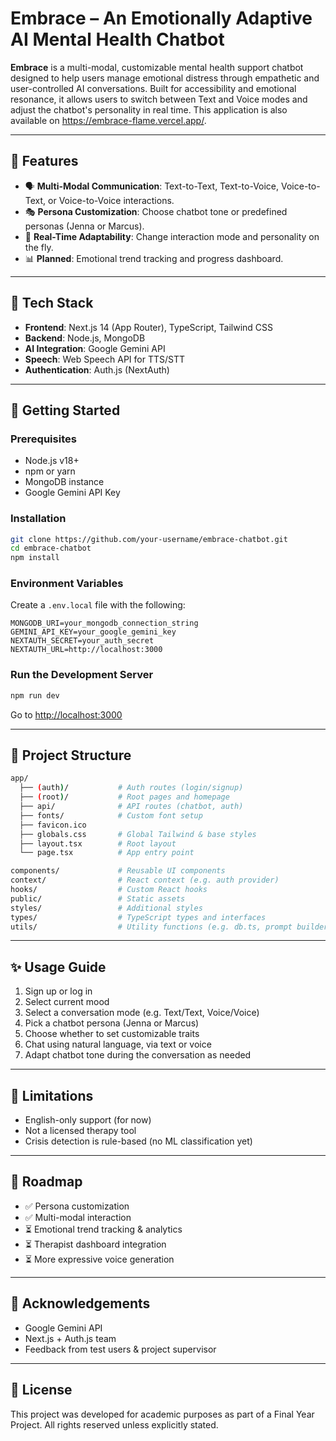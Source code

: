 # Embrace – An Emotionally Adaptive AI Mental Health Chatbot

**Embrace** is a multi-modal, customizable mental health support chatbot designed to help users manage emotional distress through empathetic and user-controlled AI conversations. Built for accessibility and emotional resonance, it allows users to switch between Text and Voice modes and adjust the chatbot's personality in real time. This application is also available on https://embrace-flame.vercel.app/. 

---

## 🌟 Features

- 🗣️ **Multi-Modal Communication**: Text-to-Text, Text-to-Voice, Voice-to-Text, or Voice-to-Voice interactions.
- 🎭 **Persona Customization**: Choose chatbot tone or predefined personas (Jenna or Marcus).
- 🔄 **Real-Time Adaptability**: Change interaction mode and personality on the fly.
- 📊 **Planned**: Emotional trend tracking and progress dashboard.

---

## 🧠 Tech Stack

- **Frontend**: Next.js 14 (App Router), TypeScript, Tailwind CSS
- **Backend**: Node.js, MongoDB
- **AI Integration**: Google Gemini API
- **Speech**: Web Speech API for TTS/STT
- **Authentication**: Auth.js (NextAuth)

---

## 🚀 Getting Started

### Prerequisites

- Node.js v18+
- npm or yarn
- MongoDB instance
- Google Gemini API Key

### Installation

```bash
git clone https://github.com/your-username/embrace-chatbot.git
cd embrace-chatbot
npm install
```

### Environment Variables

Create a `.env.local` file with the following:

```env
MONGODB_URI=your_mongodb_connection_string
GEMINI_API_KEY=your_google_gemini_key
NEXTAUTH_SECRET=your_auth_secret
NEXTAUTH_URL=http://localhost:3000
```

### Run the Development Server

```bash
npm run dev
```

Go to [http://localhost:3000](http://localhost:3000)

---

## 📁 Project Structure

```bash
app/
  ├── (auth)/           # Auth routes (login/signup)
  ├── (root)/           # Root pages and homepage
  ├── api/              # API routes (chatbot, auth)
  ├── fonts/            # Custom font setup
  ├── favicon.ico
  ├── globals.css       # Global Tailwind & base styles
  ├── layout.tsx        # Root layout
  └── page.tsx          # App entry point

components/             # Reusable UI components
context/                # React context (e.g. auth provider)
hooks/                  # Custom React hooks
public/                 # Static assets
styles/                 # Additional styles
types/                  # TypeScript types and interfaces
utils/                  # Utility functions (e.g. db.ts, prompt builders)
```

---

## ✨ Usage Guide

1. Sign up or log in
2. Select current mood
3. Select a conversation mode (e.g. Text/Text, Voice/Voice)
4. Pick a chatbot persona (Jenna or Marcus)
5. Choose whether to set customizable traits
6. Chat using natural language, via text or voice
7. Adapt chatbot tone during the conversation as needed

---

## 📌 Limitations

- English-only support (for now)
- Not a licensed therapy tool
- Crisis detection is rule-based (no ML classification yet)

---

## 🔮 Roadmap

- ✅ Persona customization
- ✅ Multi-modal interaction
- ⏳ Emotional trend tracking & analytics
- ⏳ Therapist dashboard integration
- ⏳ More expressive voice generation

---

## 🙌 Acknowledgements

- Google Gemini API
- Next.js + Auth.js team
- Feedback from test users & project supervisor

---

## 📄 License

This project was developed for academic purposes as part of a Final Year Project. All rights reserved unless explicitly stated.

